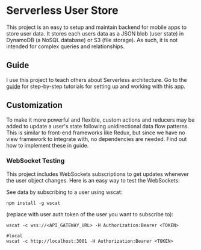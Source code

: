 # Serverless User Store

This project is an easy to setup and maintain backend for mobile apps to store user data. It stores each users data as a JSON blob (user state) in DynamoDB (a NoSQL database) or S3 (file storage). As such, it is not intended for complex queries and relationships.

## Guide

I use this project to teach others about Serverless architecture. Go to the [guide](guide/) for step-by-step tutorials for setting up and working with this app.  

## Customization

To make it more powerful and flexible, custom actions and reducers may be added to update a user's state following unidirectional data flow patterns. This is similar to front-end frameworks like Redux, but since we have no view framework to integrate with, no dependencies are needed. Find out how to implement these in guide.


### WebSocket Testing

This project includes WebSockets subscriptions to get updates whenever the user object changes. Here is an easy way to test the WebSockets: 

See data by subscribing to a user using wscat:
```
npm install -g wscat
```

(replace <TOKEN> with user auth token of the user you want to subscribe to):
```
wscat -c wss://<API_GATEWAY_URL> -H Authorization:Bearer <TOKEN>

#local
wscat -c http://localhost:3001 -H Authorization:Bearer <TOKEN>
```